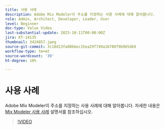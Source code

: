 ```yaml
---
title: 사용 사례
description: Adobe Mix Modeler이 주소를 지정하는 사용 사례에 대해 알아봅니다.
role: Admin, Architect, Developer, Leader, User
level: Beginner
doc-type: Value Video
last-substantial-update: 2023-10-11T00:00:00Z
jira: KT-14135
thumbnail: 3424857.jpeg
source-git-commit: 3c18d13fa08bbec15ea29f749a16788f9b965db9
workflow-type: tm+mt
source-wordcount: '39'
ht-degree: 10%

---
```



# 사용 사례

Adobe Mix Modeler이 주소를 지정하는 사용 사례에 대해 알아봅니다. 자세한 내용은 [Mix Modeler 사용 사례](https://experienceleague.adobe.com/docs/mix-modeler/using/get-started/workflow.html) 설명서를 참조하십시오.

>[!VIDEO](https://video.tv.adobe.com/v/3424857?learn=on)